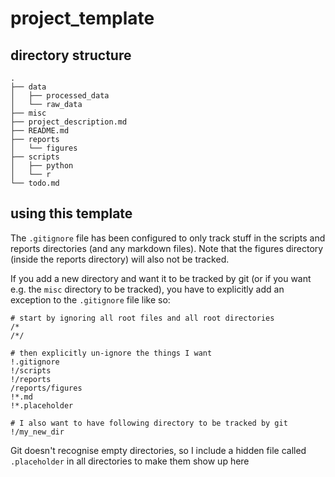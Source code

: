 # project_template

## directory structure

```
.
├── data
│   ├── processed_data
│   └── raw_data
├── misc
├── project_description.md
├── README.md
├── reports
│   └── figures
├── scripts
│   ├── python
│   └── r
└── todo.md
```

## using this template
The `.gitignore` file has been configured to only track stuff in the scripts
and reports directories (and any markdown files). Note that the figures 
directory (inside the reports directory) will also not be tracked.

If you add a new directory and want it to be tracked by git (or if you want
e.g. the `misc` directory to be tracked), you have to explicitly add an
exception to the `.gitignore`  file like so:

```
# start by ignoring all root files and all root directories
/*
/*/

# then explicitly un-ignore the things I want
!.gitignore
!/scripts
!/reports
/reports/figures
!*.md
!*.placeholder

# I also want to have following directory to be tracked by git
!/my_new_dir
```

Git doesn't recognise empty directories, so I include a hidden file called
`.placeholder` in all directories to make them show up here

